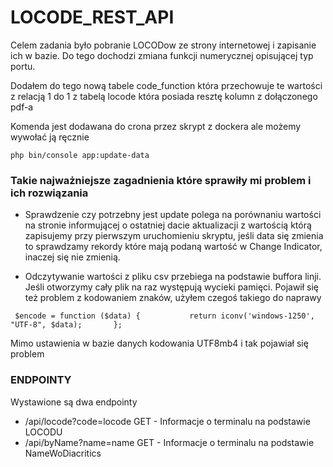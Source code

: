 ﻿# LOCODE_REST_API
Celem zadania było pobranie LOCODow ze strony internetowej i zapisanie ich w bazie. Do tego dochodzi zmiana funkcji numerycznej opisującej typ portu.

Dodałem do tego nową tabele code_function która przechowuje te wartości z relacją 1 do 1 z tabelą locode która posiada resztę kolumn z dołączonego pdf-a 

Komenda jest dodawana do crona przez skrypt z dockera ale możemy wywołać ją ręcznie 
```
php bin/console app:update-data
```

### Takie najważniejsze zagadnienia które sprawiły mi problem i ich rozwiązania 

 - Sprawdzenie czy potrzebny jest update polega na porównaniu wartości na stronie informującej o ostatniej dacie aktualizacji z wartością którą zapisujemy przy pierwszym uruchomieniu skryptu, jeśli data się zmienia to sprawdzamy rekordy które mają podaną wartość w Change Indicator, inaczej się nie zmienią.

 - Odczytywanie wartości z pliku csv przebiega na podstawie buffora linji. Jeśli otworzymy cały plik na raz występują wycieki pamięci. Pojawił się też problem z kodowaniem znaków, użyłem czegoś takiego do naprawy 

```
 $encode = function ($data) {           return iconv('windows-1250', "UTF-8", $data);       };
```

Mimo ustawienia w bazie danych kodowania UTF8mb4 i tak pojawiał się problem 


### ENDPOINTY

Wystawione są dwa endpointy 
- /api/locode?code=locode GET - Informacje o terminalu na podstawie LOCODU
- /api/byName?name=name GET - Informacje o terminalu na podstawie NameWoDiacritics

